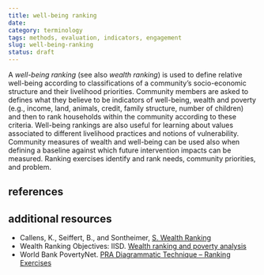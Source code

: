 ```yaml
---
title: well-being ranking
date:
category: terminology
tags: methods, evaluation, indicators, engagement
slug: well-being-ranking
status: draft
---
```


A *well-being ranking* (see also *wealth ranking*) is used to define relative well-being according to classifications of a community’s socio-economic structure and their livelihood priorities. Community members are asked to defines what they believe to be indicators of well-being, wealth and poverty (e.g., income, land, animals, credit, family structure, number of children) and then to rank households within the community according to these criteria. Well-being rankings are also useful for learning about values associated to different livelihood practices and notions of vulnerability.  Community measures of wealth and well-being can be used also when defining a baseline against which future intervention impacts can be measured. Ranking exercises identify and rank needs, community priorities, and problem.


## references

## additional resources

* Callens, K., Seiffert, B., and Sontheimer, [S. Wealth Ranking](http://www.fao.org/DOCREP/003/X5996E/x5996e06.htm#6.2.3)
* Wealth Ranking Objectives: IISD. [Wealth ranking and poverty analysis](http://iisd1.iisd.ca/casl/CASLGuide/WealthRanking.htm)
* World Bank PovertyNet. [PRA Diagrammatic Technique – Ranking Exercises](http://www.worldbank.org/poverty/impact/methods/ranking.htm)
